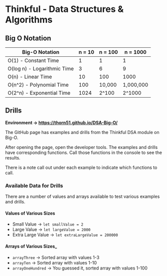 # Thinkful - Data Structures & Algorithms

## Big O Notation

| Big-O Notation              | n = 10 | n = 100 | n = 1000  |
| --------------------------- | ------ | ------- | --------- |
| O(1) - Constant Time        | 1      | 1       | 1         |
| O(log n) - Logarithmic Time | 3      | 6       | 9         |
| O(n) - Linear Time          | 10     | 100     | 1000      |
| O(n^2) - Polynomial Time    | 100    | 10,000  | 1,000,000 |
| O(2^n) - Exponential Time   | 1024   | 2^100   | 2^1000    |

## Drills

**Environment -> https://thorn51.github.io/DSA-Big-O/**

The GitHub page has examples and drills from the Thinkful DSA module on Big-O.

After opening the page, open the developer tools. The examples and drills have corresponding functions. Call those functions in the console to see the results.

There is a note call out under each example to indicate which functions to call.

### Available Data for Drills

There are a number of values and arrays available to test various examples and drills.

#### Values of Various Sizes

- Small Value -> `let smallValue = 2`
- Large Value -> `let largeValue = 2000`
- Extra Large Value -> `let extraLargeValue = 200000`

#### Arrays of Various Sizes\_

- `arrayThree` -> Sorted array with values 1-3
- `arrayTen` -> Sorted array with values 1-10
- `arrayOneHundred` -> You guessed it, sorted array with values 1-100
